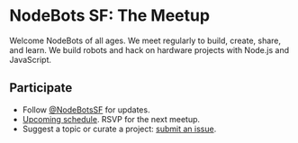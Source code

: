 NodeBots SF: The Meetup
=======================

Welcome NodeBots of all ages. We meet regularly to build, create, share, and learn. We build robots and hack on hardware projects with Node.js and JavaScript.

## Participate

- Follow [@NodeBotsSF](https://twitter.com/nodebotssf) for updates.
- [Upcoming schedule](http://lanyrd.com/series/nodebotssf/). RSVP for the next meetup.
- Suggest a topic or curate a project: [submit an issue](https://github.com/nodebots/sf/issues).
